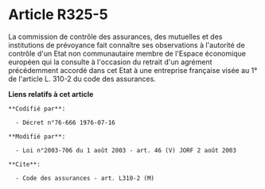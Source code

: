 # Article R325-5

La commission de contrôle des assurances, des mutuelles et des institutions de prévoyance fait connaître ses observations à
l'autorité de contrôle d'un Etat non communautaire membre de l'Espace économique européen qui la consulte à l'occasion du
retrait d'un agrément précédemment accordé dans cet Etat à une entreprise française visée au 1° de l'article L. 310-2 du code
des assurances.

**Liens relatifs à cet article**

	**Codifié par**:

	  - Décret n°76-666 1976-07-16

	**Modifié par**:

	  - Loi n°2003-706 du 1 août 2003 - art. 46 (V) JORF 2 août 2003

	**Cite**:

	  - Code des assurances - art. L310-2 (M)
